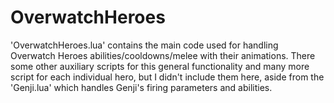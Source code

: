 # OverwatchHeroes

'OverwatchHeroes.lua' contains the main code used for handling Overwatch Heroes abilities/cooldowns/melee with their animations.
There some other auxiliary scripts for this general functionality and many more script for each individual hero, but I didn't include them here, aside from the 'Genji.lua' which handles Genji's firing parameters and abilities.

